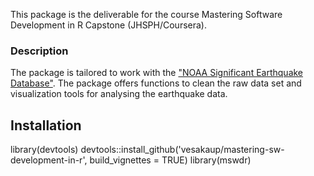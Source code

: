 


This package is the deliverable for the course Mastering Software Development in R Capstone (JHSPH/Coursera).

### Description

The package is tailored to work with the ["NOAA Significant Earthquake Database"](https://www.ngdc.noaa.gov/nndc/struts/form?t=101650&s=1&d=1). The package offers functions to clean the raw data set and visualization tools for analysing the earthquake data.

## Installation
library(devtools)
devtools::install_github('vesakaup/mastering-sw-development-in-r', build_vignettes = TRUE)
library(mswdr)




